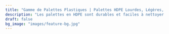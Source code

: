 ```yaml
---
title: "Gamme de Palettes Plastiques | Palettes HDPE Lourdes, Légères, Empilables, à Grille et Pleines"
description: "Les palettes en HDPE sont durables et faciles à nettoyer. Largement utilisées dans l’entreposage, la logistique et l’exportation, elles répondent aux besoins des secteurs alimentaire et chimique."
draft: false
bg_image: "images/feature-bg.jpg"
---
```

